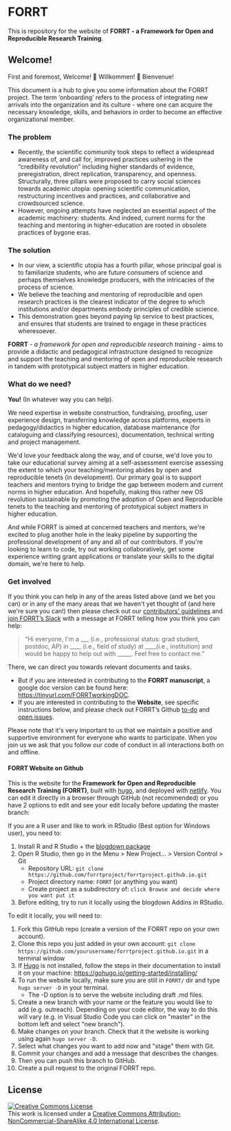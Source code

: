 # FORRT

This is repository for the website of **FORRT - a Framework for Open and Reproducible Research Training**.

## Welcome!

First and foremost, Welcome! 🎉 Willkommen! 🎊 Bienvenue! 

This document is a hub to give you some information about the FORRT project. The term ‘onboarding’ refers to the process of integrating new arrivals into the organization and its culture - where one can acquire the necessary knowledge, skills, and behaviors in order to become an effective organizational member.

### The problem

* Recently, the scientific community took steps to reflect a widespread awareness of, and call for, improved practices ushering in the “credibility revolution” including higher standards of evidence, preregistration, direct replication, transparency, and openness.
Structurally, three pillars were proposed to carry social sciences towards academic utopia:  opening scientific communication, restructuring incentives and practices, and collaborative and crowdsourced science. 
* However, ongoing attempts have neglected an essential aspect of the academic machinery: students. And indeed, current norms for the teaching and mentoring in higher-education are rooted in obsolete practices of bygone eras.

### The solution

* In our view, a scientific utopia has a fourth pillar, whose principal goal is to familiarize students, who are future consumers of science and perhaps themselves knowledge producers, with the intricacies of the process of science. 
* We believe the teaching and mentoring of reproducible and open research practices is the clearest indicator of the degree to which institutions and/or departments embody principles of credible science.
* This demonstration goes beyond paying lip service to best practices, and ensures that students are trained to engage in these practices wheresoever.

**FORRT** - *a framework for open and reproducible research training* - aims to provide a didactic and pedagogical infrastructure designed to recognize and support the teaching and mentoring of open and reproducible research in tandem with prototypical subject matters in higher education.

### What do we need?

**You!** (In whatever way you can help).

We need expertise in website construction, fundraising, proofing, user experience design, transferring knowledge across platforms, experts in pedagogy/didactics in higher education, database maintenance (for cataloguing and classifying resources), documentation, technical writing and project management.

We'd love your feedback along the way, and of course, we'd love you to take our educational survey aiming at a self-assessment exercise assessing the extent to which your teaching/mentoring abides by open and reproducible tenets (in development).
Our primary goal is to support teachers and mentors trying to bridge the gap between modern and current norms in higher education. And hopefully, making this rather new OS revolution sustainable by promoting the adoption of Open and Reproducible tenets to the teaching and mentoring of prototypical subject matters in higher education.

And while FORRT is aimed at concerned teachers and mentors, we're excited to plug another hole in the leaky pipeline by supporting the professional development of any and all of our contributors. If you're looking to learn to code, try out working collaboratively, get some experience writing grant applications or translate your skills to the digital domain, we're here to help.

### Get involved

If you think you can help in any of the areas listed above (and we bet you can) or in any of the many areas that we haven't yet thought of (and here we're sure you can!) then please check out our [contributors' guidelines](https://docs.google.com/document/d/1Yd1LrAd96MCfr01wIubEGz4iO92_Qr_OY2qWrle3Vro/edit?usp=sharing) and [join FORRT’s Slack](https://join.slack.com/t/forrt/shared_invite/zt-alobr3z7-NOR0mTBfD1vKXn9qlOKqaQ) with a message at FORRT telling how you think you can help: 

> “Hi everyone, I'm a ___ (i.e., professional status: grad student, postdoc, AP) in ____ (i.e., field of study) at ____(i.e., institution) and would be happy to help out with _____. Feel free to contact me.” 
 
There, we can direct you towards relevant documents and tasks. 

- But if you are interested in contributing to the **FORRT manuscript**, a google doc version can be found here: https://tinyurl.com/FORRTworkingDOC. 
- If you are interested in contributing to the **Website**, see specific instructions below, and please check out FORRT’s Github [to-do](https://github.com/forrtproject/forrt/projects/1) and [open issues](https://github.com/forrtproject/forrt). 

Please note that it's very important to us that we maintain a positive and supportive environment for everyone who wants to participate. When you join us we ask that you follow our code of conduct in all interactions both on and offline.

#### FORRT Website on Github

This is the website for the **Framework for Open and Reproducible Research Training (FORRT)**, built with [hugo](https://gohugo.io/), and deployed with [netlify](https://www.netlify.com/). You can edit it directly in a browser through GitHub (not recommended) or you have 2 options to edit and see your edit locally before updating the master branch:  

If you are a R user and like to work in RStudio (Best option for Windows user), you need to:
1. Install R and R Studio + the [blogdown package](https://bookdown.org/yihui/blogdown/)
2. Open R Studio, then go in the Menu > New Project... > Version Control > Git
    * Repository URL: `git clone https://github.com/forrtproject/forrtproject.github.io.git`
    * Project directory name: `FORRT` (or anything you want)
    * Create project as a subdirectory of: `click Browse and decide where you want put it`
3. Before editing, try to run it locally using the blogdown Addins in RStudio.


To edit it locally, you will need to:
1. Fork this GitHub repo (create a version of the FORRT repo on your own account).
1. Clone this repo you just added in your own account: `git clone https://github.com/yourusername/forrtproject.github.io.git` in a terminal window 
1. If [Hugo](https://gohugo.io/) is not installed, follow the steps in their documentation to install it on your machine: https://gohugo.io/getting-started/installing/
1. To run the website locally, make sure you are still in `FORRT/` dir and type `hugo server -D` in your terminal.
   - The -D option is to serve the website including draft .md files.
1.  Create a new branch with your name or the feature you would like to add (e.g. outreach). Depending on your code editor, the way to do this will vary (e.g. in Visual Studio Code you can click on "master" in the bottom left and select "new branch").
1. Make changes on your branch. Check that it the website is working using again `hugo server -D`.
1. Select what changes you want to add now and "stage" them with Git.
1. Commit your changes and add a message that describes the changes.
1. Then you can push this branch to GitHub.
1. Create a pull request to the original FORRT repo.

## License

<a rel="license" href="http://creativecommons.org/licenses/by-nc-sa/4.0/"><img alt="Creative Commons License" style="border-width:0" src="https://i.creativecommons.org/l/by-nc-sa/4.0/88x31.png" /></a><br />This work is licensed under a <a rel="license" href="http://creativecommons.org/licenses/by-nc-sa/4.0/">Creative Commons Attribution-NonCommercial-ShareAlike 4.0 International License</a>.
